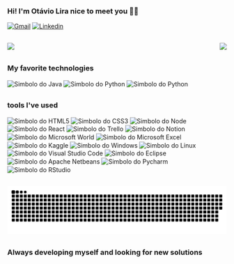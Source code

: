 ### Hi! I'm Otávio Lira nice to meet you 👋😄

[![Gmail](https://img.shields.io/badge/Gmail-D14836?style=for-the-badge&logo=gmail&logoColor=white)](otavioliraneves@gmail.com)
[![Linkedin](https://img.shields.io/badge/LinkedIn-0077B5?style=for-the-badge&logo=linkedin&logoColor=white)](https://www.linkedin.com/in/otavioliraneves/)

##

<div style="display: inline_block">
 <img  height="180em" src="https://github-readme-stats.vercel.app/api?username=OtavioLira&show_icons=true&title_color=F6F1E9&text_color=000000&icon_color=f8d847&bg_color=-30,DC3535,FF8400,FFD93D"/>
  <img height="180em" align="right" src="https://github-readme-stats.vercel.app/api/top-langs/?username=OtavioLira&layout=compact&langs_count=7&hide=EJS&card_width=340&title_color=F6F1E9&text_color=000000&icon_color=f8d847&bg_color=-30,DC3535,FF8400,FFD93D"/>
</div>

##

<div style="display: inline_block">
 <h3>My favorite technologies</h3>
 <img align="center" alt="Simbolo do Java" src="https://img.shields.io/badge/Java-ED8B00?style=for-the-badge&logo=openjdk&logoColor=white"/>
 <img align="center" alt="Simbolo do Python" src="https://img.shields.io/badge/Python-3776AB?style=for-the-badge&logo=python&logoColor=white"/>
 <img align="center" alt="Simbolo do Python" src="https://img.shields.io/badge/JavaScript-F7DF1E?style=for-the-badge&logo=javascript&logoColor=black"/>
</div>

##

<div style="display: inline_block">
 <h3>tools I've used</h3>
 <img align="center" alt="Simbolo do HTML5" src="https://img.shields.io/badge/HTML5-E34F26?style=for-the-badge&logo=html5&logoColor=white"/>    
 <img align="center" alt="Simbolo do CSS3" src="https://img.shields.io/badge/CSS3-1572B6?style=for-the-badge&logo=css3&logoColor=white"/>
 <img align="center" alt="Simbolo do Node" src="https://img.shields.io/badge/Node.js-43853D?style=for-the-badge&logo=node.js&logoColor=white"/>
 <img align="center" alt="Simbolo do React" src="https://img.shields.io/badge/React-20232A?style=for-the-badge&logo=react&logoColor=61DAFB"/>
 <img align="center" alt="Simbolo do Trello" src="https://img.shields.io/badge/Trello-0052CC?style=for-the-badge&logo=trello&logoColor=white"/>
 <img align="center" alt="Simbolo do Notion" src="https://img.shields.io/badge/Notion-000000?style=for-the-badge&logo=notion&logoColor=white"/>
 <img align="center" alt="Simbolo do Microsoft World" src="https://img.shields.io/badge/Microsoft_Word-2B579A?style=for-the-badge&logo=microsoft-word&logoColor=white"/>
 <img align="center" alt="Simbolo do Microsoft Excel" src="https://img.shields.io/badge/Microsoft_Excel-217346?style=for-the-badge&logo=microsoft-excel&logoColor=white"/>
 <img align="center" alt="Simbolo do Kaggle" src="https://img.shields.io/badge/Kaggle-20BEFF?style=for-the-badge&logo=Kaggle&logoColor=white"/>
 <img align="center" alt="Simbolo do Windows" src="https://img.shields.io/badge/Windows-0078D6?style=for-the-badge&logo=windows&logoColor=white"/>
 <img align="center" alt="Simbolo do Linux" src="https://img.shields.io/badge/Linux-FCC624?style=for-the-badge&logo=linux&logoColor=black"/>
 <img align="center" alt="Simbolo do Visual Studio Code" src="https://img.shields.io/badge/Visual_Studio_Code-0078D4?style=for-the-badge&logo=visual%20studio%20code&logoColor=white"/>
 <img align="center" alt="Simbolo do Eclipse" src="https://img.shields.io/badge/Eclipse-2C2255?style=for-the-badge&logo=eclipse&logoColor=white"/>
 <img align="center" alt="Simbolo do Apache Netbeans" src="https://img.shields.io/badge/apache%20netbeans-1B6AC6?style=for-the-badge&logo=apache%20netbeans%20IDE&logoColor=white"/>
 <img align="center" alt="Simbolo do Pycharm" src="https://img.shields.io/badge/PyCharm-000000.svg?&style=for-the-badge&logo=PyCharm&logoColor=white"/>
 <img align="center" alt="Simbolo do RStudio" src="https://img.shields.io/badge/RStudio-75AADB?style=for-the-badge&logo=RStudio&logoColor=white"/>
    
</div>

##

![Snake](https://github.com/OtavioLira/OtavioLira/blob/main/github-user-contribution.svg)

##

### Always developing myself and looking for new solutions
